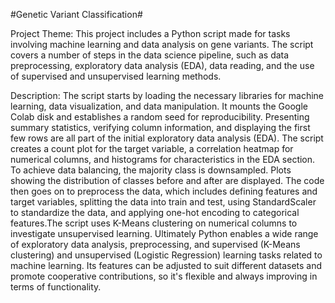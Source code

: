 #Genetic Variant Classification#

Project Theme:
This project includes a Python script made for tasks involving machine learning and data analysis on gene variants. 
The script covers a number of steps in the data science pipeline, such as data preprocessing, exploratory data analysis (EDA), data reading, and the use of supervised and unsupervised learning methods.

Description:
The script starts by loading the necessary libraries for machine learning, data visualization, and data manipulation. It mounts the Google Colab disk and establishes a random seed for reproducibility.  Presenting summary statistics, verifying column information, and displaying the first few rows are all part of the initial exploratory data analysis (EDA).
The script creates a count plot for the target variable, a correlation heatmap for numerical columns, and histograms for characteristics in the EDA section. To achieve data balancing, the majority class is downsampled. Plots showing the distribution of classes before and after are displayed. The code then goes on to preprocess the data, which includes defining features and target variables, splitting the data into train and test, using StandardScaler to standardize the data, and applying one-hot encoding to categorical features.The script uses K-Means clustering on numerical columns to investigate unsupervised learning.
   Ultimately Python enables a wide range of exploratory data analysis, preprocessing, and supervised (K-Means clustering) and unsupervised (Logistic Regression) learning tasks related to machine learning. Its features can be adjusted to suit different datasets and promote cooperative contributions, so it's flexible and always improving in terms of functionality.
